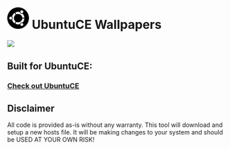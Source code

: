 <h1><img src="https://raw.githubusercontent.com/jeremehancock/ubuntu-ce-wallpapers/main/logo.png" height="50" /> UbuntuCE Wallpapers</h1>

<img src="https://raw.githubusercontent.com/jeremehancock/ubuntu-ce-wallpapers/main/wallpapers.webp" />

## Built for UbuntuCE:

### [Check out UbuntuCE](https://ubuntuce.com/)

## Disclaimer

All code is provided as-is without any warranty. This tool will download and setup a new hosts file. It will be making
changes to your system and should be USED AT YOUR OWN RISK!
